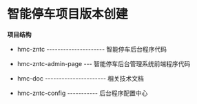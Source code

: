# 智能停车项目版本创建

**项目结构**

- hmc-zntc --------------------- 智能停车后台程序代码
- hmc-zntc-admin-page --- 智能停车后台管理系统前端程序代码

- hmc-doc ---------------------- 相关技术文档
- hmc-zntc-config ----------- 后台程序配置中心
